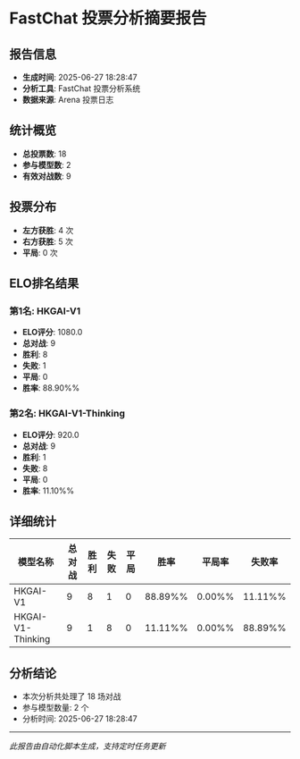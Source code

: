 # FastChat 投票分析摘要报告

## 报告信息
- **生成时间**: 2025-06-27 18:28:47
- **分析工具**: FastChat 投票分析系统
- **数据来源**: Arena 投票日志

## 统计概览
- **总投票数**: 18
- **参与模型数**: 2
- **有效对战数**: 9

## 投票分布
- **左方获胜**: 4 次
- **右方获胜**: 5 次
- **平局**: 0 次

## ELO排名结果
### 第1名: HKGAI-V1
- **ELO评分**: 1080.0
- **总对战**: 9
- **胜利**: 8
- **失败**: 1
- **平局**: 0
- **胜率**: 88.90%%

### 第2名: HKGAI-V1-Thinking
- **ELO评分**: 920.0
- **总对战**: 9
- **胜利**: 1
- **失败**: 8
- **平局**: 0
- **胜率**: 11.10%%

## 详细统计

| 模型名称 | 总对战 | 胜利 | 失败 | 平局 | 胜率 | 平局率 | 失败率 |
|---------|--------|------|------|------|------|--------|--------|
| HKGAI-V1 | 9 | 8 | 1 | 0 | 88.89%% | 0.00%% | 11.11%% |
| HKGAI-V1-Thinking | 9 | 1 | 8 | 0 | 11.11%% | 0.00%% | 88.89%% |

## 分析结论
- 本次分析共处理了 18 场对战
- 参与模型数量: 2 个
- 分析时间: 2025-06-27 18:28:47

---
*此报告由自动化脚本生成，支持定时任务更新*
